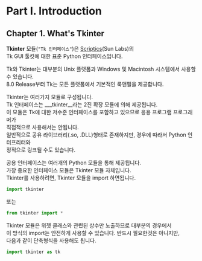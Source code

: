 # Part I. Introduction

## Chapter 1. What's Tkinter

__Tkinter__ 모듈(`"Tk 인터페이스"`)은 [Scriptics](http://www.scriptics.com/)(Sun Labs)의    
Tk GUI 툴킷에 대한 표준 Python 인터페이스입니다.

Tk와 Tkinter는 대부분의 Unix 플랫폼과 Windows 및 Macintosh 시스템에서 사용할 수 있습니다.   
8.0 Release부터 Tk는 모든 플랫폼에서 기본적인 룩앤필을 제공합니다.

Tkinter는 여러가지 모듈로 구성됩니다.   
Tk 인터페이스는  __\_tkinter__라는 2진 확장 모듈에 의해 제공됩니다.   
이 모듈은 Tk에 대한 저수준 인터페이스를 포함하고 있으므로 응용 프로그램 프로그래머가     
직접적으로 사용해서는 안됩니다.     
일반적으로 공유 라이브러리(.so, .DLL)형태로 존재하지만, 경우에 따라서 Python 인터프리터와     
정적으로 링크될 수도 있습니다.

공용 인터페이스는 여러개의  Python 모듈을 통해 제공됩니다.     
가장 중요한 인터페이스 모듈은 Tkinter 모듈 자체입니다.    
Tkinter를 사용하려면, Tkinter 모듈을 import 하면됩니다.   

```python 
import tkinter
```
또는

```python 
from tkinter import *
```
Tkinter 모듈은 위젯 클래스와 관련된 상수만 노출하므로 대부분의 경우에서           
이 방식의 import는 안전하게 사용할 수 있습니다. 반드시 필요한것은 아니지만,      
다음과 같이 단축형식을 사용해도 됩니다.     

```python
import tkinter as tk
```

